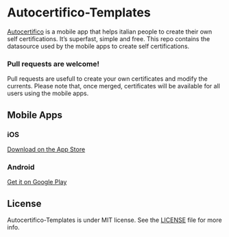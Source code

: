 # Autocertifico-Templates
[Autocertifico](https://autocertifico.com) is a mobile app that helps italian people to create their own self certifications. It’s superfast, simple and free.
This repo contains the datasource used by the mobile apps to create self certifications.

### Pull requests are welcome!
Pull requests are usefull to create your own certificates and modify the currents. Please note that, once merged, certificates will be available for all users using the mobile apps.

## Mobile Apps

### iOS
[Download on the App Store](https://apps.apple.com/it/app/icertify/id1409183437)

### Android
[Get it on Google Play](https://play.google.com/store/apps/details?id=com.appsloadermobile.autocertifico)

## License
Autocertifico-Templates is under MIT license. See the [LICENSE](https://github.com/andoma93/Autocertifico-Templates/blob/master/LICENSE) file for more info.
